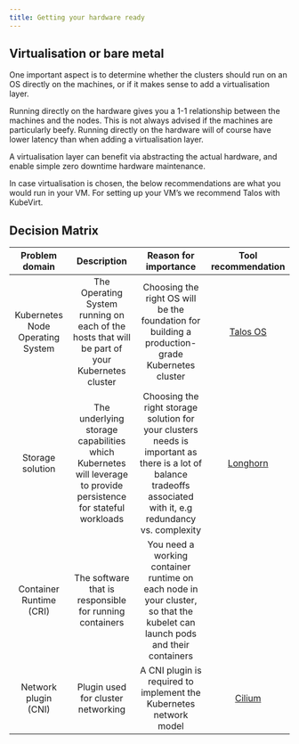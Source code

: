 ```yaml
---
title: Getting your hardware ready
---
```

## Virtualisation or bare metal
One important aspect is to determine whether the clusters should run on an OS directly on the machines, or if it makes sense to add a virtualisation layer.

Running directly on the hardware gives you a 1-1 relationship between the machines and the nodes. This is not always advised if the machines are particularly beefy. Running directly on the hardware will of course have lower latency than when adding a virtualisation layer.

A virtualisation layer can benefit via abstracting the actual hardware, and enable simple zero downtime hardware maintenance.

In case virtualisation is chosen, the below recommendations are what you would run in your VM. For setting up your VM’s we recommend Talos with KubeVirt.

## Decision Matrix
| Problem domain | Description | Reason for importance | Tool recommendation |
|:---:|:---:|:---:|:---:|
| Kubernetes Node Operating System | The Operating System running on each of the hosts that will be part of your Kubernetes cluster | Choosing the right OS will be the foundation for building a production-grade Kubernetes cluster | [Talos OS](hardware_ready/ADRs/talos_as_os.md) |
| Storage solution | The underlying storage capabilities which Kubernetes will leverage to provide persistence for stateful workloads | Choosing the right storage solution for your clusters needs is important as there is a lot of balance tradeoffs associated with it, e.g redundancy vs. complexity | [Longhorn](Longhorn_as_storage_solution.md) |
| Container Runtime (CRI) | The software that is responsible for running containers | You need a working container runtime on each node in your cluster, so that the kubelet can launch pods and their containers |  |
| Network plugin (CNI) | Plugin used for cluster networking | A CNI plugin is required to implement the Kubernetes network model | [Cilium](Cilium_as_network_plugin.md) |
